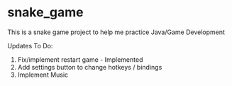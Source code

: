 # snake_game
This is a snake game project to help me practice Java/Game Development

Updates To Do:

1. Fix/implement restart game - Implemented
2. Add settings button to change hotkeys / bindings
3. Implement Music
